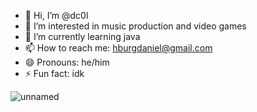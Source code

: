 - 👋 Hi, I’m @dc0l
- 👀 I’m interested in music production and video games
- 🌱 I’m currently learning java
- 📫 How to reach me: hburgdaniel@gmail.com
- 😄 Pronouns: he/him
- ⚡ Fun fact: idk

<!---
dc0l/dc0l is a ✨ special ✨ repository because its `README.md` (this file) appears on your GitHub profile.
You can click the Preview link to take a look at your changes.
--->
![unnamed](https://github.com/dc0l/dc0l/assets/164205987/495bae5f-1ffc-4770-8259-00009678230b)

